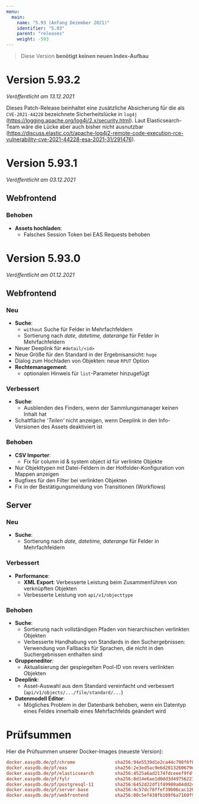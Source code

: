 ```yaml
---
menu:
  main:
    name: "5.93 (Anfang Dezember 2021)"
    identifier: "5.93"
    parent: "releases"
    weight: -593
---
```


> Diese Version **benötigt keinen neuen Index-Aufbau**

# Version 5.93.2

*Veröffentlicht am 13.12.2021*

Dieses Patch-Release beinhaltet eine zusätzliche Absicherung für die als `CVE-2021-44228` bezeichnete Sicherheitslücke in `log4j` (https://logging.apache.org/log4j/2.x/security.html). Laut Elasticsearch-Team wäre die Lücke aber auch bisher nicht ausnutzbar (https://discuss.elastic.co/t/apache-log4j2-remote-code-execution-rce-vulnerability-cve-2021-44228-esa-2021-31/291476).

# Version 5.93.1

*Veröffentlicht am 03.12.2021*

## Webfrontend

### Behoben

* **Assets hochladen**:
  * Falsches Session Token bei EAS Requests behoben

# Version 5.93.0

*Veröffentlicht am 01.12.2021*

## Webfrontend

### Neu

* **Suche**:
  * `without` Suche für Felder in Mehrfachfeldern
  * Sortierung nach *date, datetime, daterange* für Felder in Mehrfachfeldern
* Neuer Deeplink für `#detail/<id>`
* Neue Größe für den Standard in der Ergebnisansicht: `huge`
* Dialog zum Hochladen von Objekten: neue `RPUT` Option
* **Rechtemanagement**:
  * optionalen Hinweis für `list`-Parameter hinzugefügt

### Verbessert

* **Suche**:
  * Ausblenden des Finders, wenn der Sammlungsmanager keinen Inhalt hat
* Schaltfläche *'Teilen'* nicht anzeigen, wenn Deeplink in den Info-Versionen des Assets deaktiviert ist

### Behoben

* **CSV Importer**:
  * Fix für column id & system object id für verlinkte Objekte
* Nur Objekttypen mit Datei-Feldern in der Hotfolder-Konfiguration von Mappen anzeigen
* Bugfixes für den Filter bei verlinkten Objekten
* Fix in der Bestätigungsmeldung von Transitionen (Workflows)

## Server

### Neu

* **Suche**:
  * Sortierung nach *date, datetime, daterange* für Felder in Mehrfachfeldern

### Verbessert

* **Performance**:
  * **XML Export**: Verbesserte Leistung beim Zusammenführen von verknüpften Objekten
  * Verbesserte Leistung von `api/v1/objecttype`

### Behoben

* **Suche**:
  * Sortierung nach vollständigen Pfaden von hierarchischen verlinkten Objekten
  * Verbesserte Handhabung von Standards in den Suchergebnissen: Verwendung von Fallbacks für Sprachen, die nicht in den Suchergebnissen enthalten sind
* **Gruppeneditor**:
  * Aktualisierung der gespiegelten Pool-ID von revers verlinkten Objekten
* **Deeplink**:
  * Asset-Auswahl aus dem Standard vereinfacht und verbessert (`api/v1/objects/.../file/standard/...`)
* **Datenmodell Editor**:
  * Mögliches Problem in der Datenbank behoben, wenn ein Datentyp eines Feldes innerhalb eines Mehrfachfelds geändert wird

# Prüfsummen

Hier die Prüfsummen unserer Docker-Images (neueste Version):

```ini
docker.easydb.de/pf/chrome               sha256:94e5539d1e2ca44c798f6f84227ec06d513029e2e4e2912020827fd9e37848f6
docker.easydb.de/pf/eas                  sha256:2e3ed5ac9e6d2813260679eec3dda2b4a1ce1b48bec489a9cf06f4d45d620353
docker.easydb.de/pf/elasticsearch        sha256:4525a6ad2174fdceeef9fdf2672d60f66af678d7cfddcece6d1dd8a256512846
docker.easydb.de/pf/fylr                 sha256:8d14e6ae1d0dd3d49756221bac0f7f3ea6bd7f810a62ffaa81a5d75faa5ef0c9
docker.easydb.de/pf/postgresql-11        sha256:6452d22df1f49980a84dd246a6683bcc5e42bba0351f80fea2f8571223349dd4
docker.easydb.de/pf/server-base          sha256:4c57dc78ffef39b06cac1200e521cfcda1a28145dbd1ff11cedab503dba8e31e
docker.easydb.de/pf/webfrontend          sha256:00c5ef438fb109f6a7169f944e5ffbee517a22750f5fbf097f7f88ee868c4c71
```
